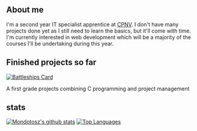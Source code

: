 ## About me
I'm a second year IT specialist apprentice at [CPNV](https://www.cpnv.ch/).
I don't have many projects done yet as I still need to learn the basics, but it'll come with time. I'm currently interested in web development which will be a majority of the courses I'll be undertaking during this year. 

## Finished projects so far

[![Battleships Card](https://github-readme-stats.vercel.app/api/pin/?username=Mondotosz&repo=Battleships)](https://github.com/Mondotosz/Battleships)

A first grade projects combining C programming and project management

## stats
[![Mondotosz's github stats](https://github-readme-stats.vercel.app/api?username=Mondotosz&count_private=true&show_icons=true)](https://github.com/Mondotosz)
[![Top Languages](https://github-readme-stats.vercel.app/api/top-langs/?username=Mondotosz&layout=compact)](https://github.com/anuraghazra/github-readme-stats)
